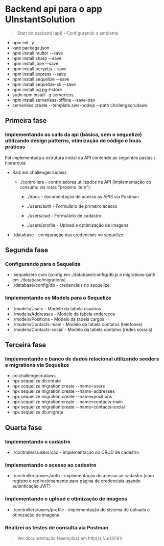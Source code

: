 # Backend api para o app UInstantSolution
> Start do backend (api) - Configurando o ambiente

* npm init -y
* kate package.json
* npm install multer --save
* npm install sharp --save
* npm install jose --save
* npm install bcryptjs --save
* npm install express --save
* npm install sequelize --save
* npm install sequelize-cli --save
* npm install pg pg-hstore
* sudo npm install -g serverless
* npm install serverless-offline --save-dev
* serverless create --template aws-nodejs --path challengecrudaws


## Primeira fase 

### Implementando as calls da api (básica, sem o sequelize) utilizando design patterns, otimização de código e boas práticas

Foi implementada a estrutura inicial da API contendo as seguintes pastas / hierarquia:
* Raiz em challengecrudaws
    * ./controllers - controladores utilizados na API (implementação do consumo via rotas "proximo item"):
        * ./docs - documentação de acesso as APIS via Postman

        * ./users/auth - Formulário de primeiro acesso
        * ./users/cad - Formulário de cadastro
        * ./users/profile - Upload e optimização de imagens

* ./database - coniguração das credenciais no sequelize:

## Segunda fase

### Configurando para o Sequelize

* .sequelizerc com (config em ./database/config/db.js e migrations-path em ./database/migrations)
* ./database/config/db - credenciais no sequelize:

### Implementando os Models para o Sequelize

* ./models/Users - Modelo da tabela usuários
* ./models/Addresses - Modelo da tabela endereços
* ./models/Positions - Modelo da tabela cargos
* ./models/Contacts-main - Modelo da tabela contatos (telefones)
* ./models/Contacts-social - Modelo da tabela contatos (redes sociais)

## Terceira fase 

### Implementando o banco de dados relacional utilizando seeders e migrations via Sequelize

* cd challengecrudaws
* npx sequelize db:create
* npx sequelize migration:create --name=users
* npx sequelize migration:create --name=addresses
* npx sequelize migration:create --name=positions
* npx sequelize migration:create --name=contacts-main
* npx sequelize migration:create --name=contacts-social
* npx sequelize db:migrate

## Quarta fase 

### Implementando o cadastro

* ./controllers/users/cad - implementação do CRUD de cadastro

### Implementando o acesso ao cadastro

* ./controllers/users/auth - implementação do acesso ao cadastro (com registro e redirecionamento para página de credenciais usando autenticação JWT)

### Implementando o upload e otimização de imagens

* ./controllers/users/profile - implementação do sistema de uploads e otimização de imagens

### Realizei os testes de consulta via Postman

> Ver documentação (exemplos) em http(s)://url:8191/
